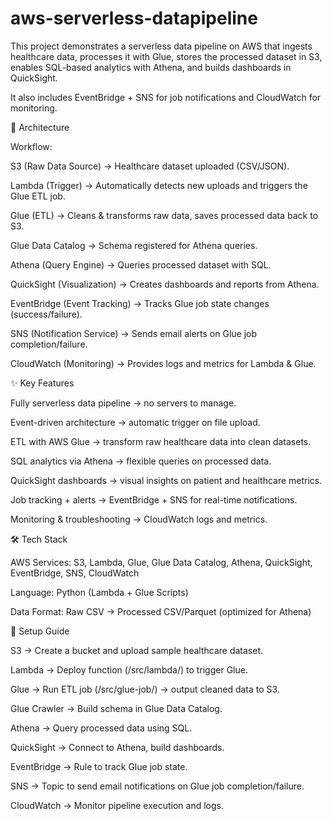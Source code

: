 # aws-serverless-datapipeline

This project demonstrates a serverless data pipeline on AWS that ingests healthcare data, processes it with Glue, stores the processed dataset in S3, enables SQL-based analytics with Athena, and builds dashboards in QuickSight.

It also includes EventBridge + SNS for job notifications and CloudWatch for monitoring.

📌 Architecture

Workflow:

S3 (Raw Data Source) → Healthcare dataset uploaded (CSV/JSON).

Lambda (Trigger) → Automatically detects new uploads and triggers the Glue ETL job.

Glue (ETL) → Cleans & transforms raw data, saves processed data back to S3.

Glue Data Catalog → Schema registered for Athena queries.

Athena (Query Engine) → Queries processed dataset with SQL.

QuickSight (Visualization) → Creates dashboards and reports from Athena.

EventBridge (Event Tracking) → Tracks Glue job state changes (success/failure).

SNS (Notification Service) → Sends email alerts on Glue job completion/failure.

CloudWatch (Monitoring) → Provides logs and metrics for Lambda & Glue.

✨ Key Features

Fully serverless data pipeline → no servers to manage.

Event-driven architecture → automatic trigger on file upload.

ETL with AWS Glue → transform raw healthcare data into clean datasets.

SQL analytics via Athena → flexible queries on processed data.

QuickSight dashboards → visual insights on patient and healthcare metrics.

Job tracking + alerts → EventBridge + SNS for real-time notifications.

Monitoring & troubleshooting → CloudWatch logs and metrics.

🛠️ Tech Stack

AWS Services: S3, Lambda, Glue, Glue Data Catalog, Athena, QuickSight, EventBridge, SNS, CloudWatch

Language: Python (Lambda + Glue Scripts)

Data Format: Raw CSV → Processed CSV/Parquet (optimized for Athena)

🚀 Setup Guide

S3 → Create a bucket and upload sample healthcare dataset.

Lambda → Deploy function (/src/lambda/) to trigger Glue.

Glue → Run ETL job (/src/glue-job/) → output cleaned data to S3.

Glue Crawler → Build schema in Glue Data Catalog.

Athena → Query processed data using SQL.

QuickSight → Connect to Athena, build dashboards.

EventBridge → Rule to track Glue job state.

SNS → Topic to send email notifications on Glue job completion/failure.

CloudWatch → Monitor pipeline execution and logs.
